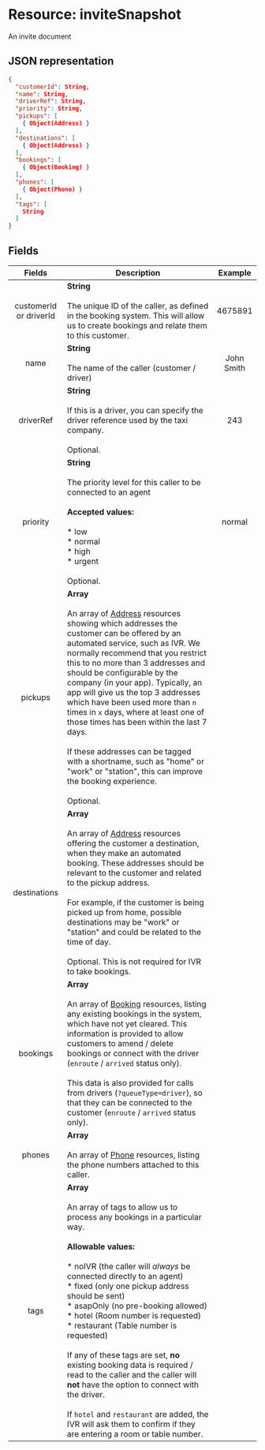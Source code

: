 # Resource: inviteSnapshot

An invite document

## JSON representation

```json
{
  "customerId": String,
  "name": String,
  "driverRef": String,
  "priority": String,
  "pickups": [
    { Object(Address) }
  ],
  "destinations": [
    { Object(Address) }
  ],
  "bookings": [
    { Object(Booking) }
  ],
  "phones": [
    { Object(Phone) }
  ],
  "tags": [
    String
  ]
}
```


## Fields

| Fields | Description | Example |
| :---: | --- | :---: |
| customerId or driverId | **String**<br><br>The unique ID of the caller, as defined in the booking system.  This will allow us to create bookings and relate them to this customer. | 4675891 |
| name | **String**<br><br>The name of the caller (customer / driver) | John Smith |
| driverRef | **String**<br><br>If this is a driver, you can specify the driver reference used by the taxi company.<br><br>Optional. | 243 |
| priority | **String**<br><br>The priority level for this caller to be connected to an agent<br><br>**Accepted values:**<br><br>* low<br>* normal<br>* high<br>* urgent<br><br>Optional. | normal |
| pickups | **Array**<br><br>An array of [Address](Address.md) resources showing which addresses the customer can be offered by an automated service, such as IVR.  We normally recommend that you restrict this to no more than 3 addresses and should be configurable by the company (in your app).  Typically, an app will give us the top 3 addresses which have been used more than `n` times in `x` days, where at least one of those times has been within the last 7 days.<br><br>If these addresses can be tagged with a shortname, such as "home" or "work" or "station", this can improve the booking experience.<br><br>Optional. | |
| destinations | **Array**<br><br>An array of [Address](Address.md) resources offering the customer a destination, when they make an automated booking.  These addresses should be relevant to the customer and related to the pickup address.<br><br>For example, if the customer is being picked up from home, possible destinations may be "work" or "station" and could be related to the time of day.<br><br>Optional.  This is not required for IVR to take bookings.| |
| bookings | **Array**<br><br>An array of [Booking](Booking.md) resources, listing any existing bookings in the system, which have not yet cleared.  This information is provided to allow customers to amend / delete bookings or connect with the driver (`enroute` / `arrived` status only).<br><br>This data is also provided for calls from drivers (`?queueType=driver`), so that they can be connected to the customer (`enroute` / `arrived` status only).| |
| phones | **Array**<br><br>An array of [Phone](Phone.md) resources, listing the phone numbers attached to this caller. | |
| tags | **Array**<br><br>An array of tags to allow us to process any bookings in a particular way.<br><br>**Allowable values:**<br><br>* noIVR (the caller will _always_ be connected directly to an agent)<br>* fixed (only one pickup address should be sent)<br>* asapOnly (no pre-booking allowed)<br>* hotel (Room number is requested)<br>* restaurant (Table number is requested)<br><br>If any of these tags are set, **no** existing booking data is required / read to the caller and the caller will **not** have the option to connect with the driver.<br><br>If `hotel` and `restaurant` are added, the IVR will ask them to confirm if they are entering a room or table number. | |
